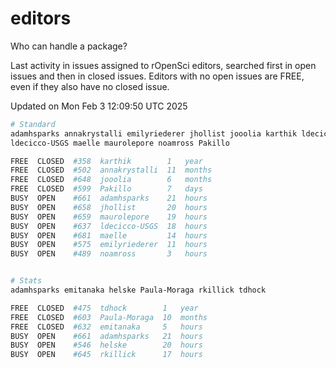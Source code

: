 # editors

Who can handle a package?

Last activity in issues assigned to rOpenSci editors, searched first in open
issues and then in closed issues. Editors with no open issues are FREE, even if
they also have no closed issue.


Updated on Mon Feb 3 12:09:50 UTC 2025

```bash
# Standard
adamhsparks annakrystalli emilyriederer jhollist jooolia karthik ldecicco
ldecicco-USGS maelle maurolepore noamross Pakillo

FREE  CLOSED  #358  karthik        1   year
FREE  CLOSED  #502  annakrystalli  11  months
FREE  CLOSED  #648  jooolia        6   months
FREE  CLOSED  #599  Pakillo        7   days
BUSY  OPEN    #661  adamhsparks    21  hours
BUSY  OPEN    #658  jhollist       20  hours
BUSY  OPEN    #659  maurolepore    19  hours
BUSY  OPEN    #637  ldecicco-USGS  18  hours
BUSY  OPEN    #681  maelle         14  hours
BUSY  OPEN    #575  emilyriederer  11  hours
BUSY  OPEN    #489  noamross       3   hours


# Stats
adamhsparks emitanaka helske Paula-Moraga rkillick tdhock

FREE  CLOSED  #475  tdhock        1   year
FREE  CLOSED  #603  Paula-Moraga  10  months
FREE  CLOSED  #632  emitanaka     5   hours
BUSY  OPEN    #661  adamhsparks   21  hours
BUSY  OPEN    #546  helske        20  hours
BUSY  OPEN    #645  rkillick      17  hours
```
